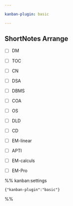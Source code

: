 ```yaml
---

kanban-plugin: basic

---
```


## ShortNotes Arrange

- [ ] DM
- [ ] TOC
- [ ] CN
- [ ] DSA
- [ ] DBMS
- [ ] COA
- [ ] OS
- [ ] DLD
- [ ] CD
- [ ] EM-linear
- [ ] APTI
- [ ] EM-calculs
- [ ] EM-Pro




%% kanban:settings
```
{"kanban-plugin":"basic"}
```
%%